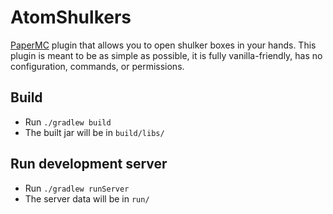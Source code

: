 # AtomShulkers

[PaperMC](https://papermc.io/) plugin that allows you to open shulker boxes in your hands.
This plugin is meant to be as simple as possible, it is fully vanilla-friendly, has no configuration, commands,
or permissions.

## Build

- Run `./gradlew build`
- The built jar will be in `build/libs/`

## Run development server

- Run `./gradlew runServer`
- The server data will be in `run/`
